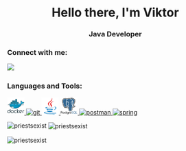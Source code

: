 <h1 align="center">Hello there, I'm Viktor</h1>
<h3 align="center">Java Developer</h3>

<h3 align="left">Connect with me:</h3>
<p align="left">
  <a href=https://t.me/VitekBush" target="blank">
    <img src="https://img.shields.io/badge/-Telegram-black?style=for-the-badge&logo=telegram" height="35"  />
  </a>
</p>

<h3 align="left">Languages and Tools:</h3>
<p align="left"> <a href="https://www.docker.com/" target="_blank" rel="noreferrer"> <img src="https://raw.githubusercontent.com/devicons/devicon/master/icons/docker/docker-original-wordmark.svg" alt="docker" width="40" height="40"/> </a> <a href="https://git-scm.com/" target="_blank" rel="noreferrer"> <img src="https://www.vectorlogo.zone/logos/git-scm/git-scm-icon.svg" alt="git" width="40" height="40"/> </a> <a href="https://www.java.com" target="_blank" rel="noreferrer"> <img src="https://raw.githubusercontent.com/devicons/devicon/master/icons/java/java-original.svg" alt="java" width="40" height="40"/> </a> <a href="https://www.postgresql.org" target="_blank" rel="noreferrer"> <img src="https://raw.githubusercontent.com/devicons/devicon/master/icons/postgresql/postgresql-original-wordmark.svg" alt="postgresql" width="40" height="40"/> </a> <a href="https://postman.com" target="_blank" rel="noreferrer"> <img src="https://www.vectorlogo.zone/logos/getpostman/getpostman-icon.svg" alt="postman" width="40" height="40"/> </a> <a href="https://spring.io/" target="_blank" rel="noreferrer"> <img src="https://www.vectorlogo.zone/logos/springio/springio-icon.svg" alt="spring" width="40" height="40"/> </a> </p>

<p><img align="left" src="https://github-readme-stats.vercel.app/api/top-langs?username=priestsexist&show_icons=true&locale=en&layout=compact" alt="priestsexist" /></p>

<p>&nbsp;<img align="center" src="https://github-readme-stats.vercel.app/api?username=priestsexist&show_icons=true&locale=en" alt="priestsexist" /></p>

<p><img align="center" src="https://github-readme-streak-stats.herokuapp.com/?user=priestsexist&" alt="priestsexist" /></p>
